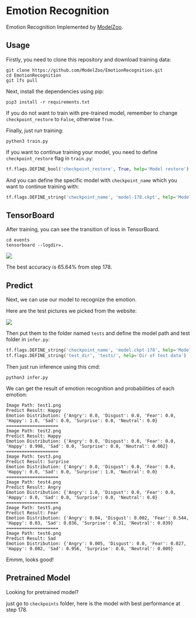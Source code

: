 # Emotion Recognition

Emotion Recognition Implemented by [ModelZoo](https://github.com/ModelZoo/ModelZoo).

## Usage

Firstly, you need to clone this repository and download training data:

```
git clone https://github.com/ModelZoo/EmotionRecognition.git
cd EmotionRecognition
git lfs pull
```

Next, install the dependencies using pip:

```
pip3 install -r requirements.txt
```

If you do not want to train with pre-trained model, remember to change `checkpoint_restore` to `False`, otherwise `True`.

Finally, just run training:

```
python3 train.py
```

If you want to continue training your model, you need to define `checkpoint_restore` flag in `train.py`:

```python
tf.flags.DEFINE_bool('checkpoint_restore', True, help='Model restore')
```

And you can define the specific model with `checkpoint_name` which you want to continue training with:

```python
tf.flags.DEFINE_string('checkpoint_name', 'model-178.ckpt', help='Model name')
```


## TensorBoard

After training, you can see the transition of loss in TensorBoard.

```
cd events
tensorboard --logdir=.
```

![](https://ws3.sinaimg.cn/large/006tNbRwgy1fw37u664tzj319d0mumym.jpg)

The best accuracy is 65.64% from step 178.

## Predict

Next, we can use our model to recognize the emotion.

Here are the test pictures we picked from the website:

![](https://ws4.sinaimg.cn/large/006tNbRwgy1fw3f6am6jpj310405cwf8.jpg)

Then put them to the folder named `tests` and define the
 model path and test folder in `infer.py`:

```python
tf.flags.DEFINE_string('checkpoint_name', 'model.ckpt-178', help='Model name')
tf.flags.DEFINE_string('test_dir', 'tests/', help='Dir of test data')
```

Then just run inference using this cmd:

```
python3 infer.py
```

We can get the result of emotion recognition and probabilities of each emotion:

```
Image Path: test1.png
Predict Result: Happy
Emotion Distribution: {'Angry': 0.0, 'Disgust': 0.0, 'Fear': 0.0, 'Happy': 1.0, 'Sad': 0.0, 'Surprise': 0.0, 'Neutral': 0.0}
====================
Image Path: test2.png
Predict Result: Happy
Emotion Distribution: {'Angry': 0.0, 'Disgust': 0.0, 'Fear': 0.0, 'Happy': 0.998, 'Sad': 0.0, 'Surprise': 0.0, 'Neutral': 0.002}
====================
Image Path: test3.png
Predict Result: Surprise
Emotion Distribution: {'Angry': 0.0, 'Disgust': 0.0, 'Fear': 0.0, 'Happy': 0.0, 'Sad': 0.0, 'Surprise': 1.0, 'Neutral': 0.0}
====================
Image Path: test4.png
Predict Result: Angry
Emotion Distribution: {'Angry': 1.0, 'Disgust': 0.0, 'Fear': 0.0, 'Happy': 0.0, 'Sad': 0.0, 'Surprise': 0.0, 'Neutral': 0.0}
====================
Image Path: test5.png
Predict Result: Fear
Emotion Distribution: {'Angry': 0.04, 'Disgust': 0.002, 'Fear': 0.544, 'Happy': 0.03, 'Sad': 0.036, 'Surprise': 0.31, 'Neutral': 0.039}
====================
Image Path: test6.png
Predict Result: Sad
Emotion Distribution: {'Angry': 0.005, 'Disgust': 0.0, 'Fear': 0.027, 'Happy': 0.002, 'Sad': 0.956, 'Surprise': 0.0, 'Neutral': 0.009}
```

Emmm, looks good!

## Pretrained Model

Looking for pretrained model?

just go to `checkpoints` folder, here is the model with best performance at step 178.
